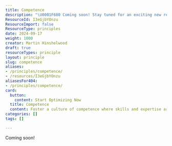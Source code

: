 ```yaml
---
title: Competence
description: "\U0001F680 Coming soon! Stay tuned for an exciting new resource that will enhance your experience and knowledge. Don't miss out!"
ResourceId: I3eGjbYOnzu
ResourceImport: false
ResourceType: principles
date: 2024-09-17
weight: 1000
creator: Martin Hinshelwood
draft: true
resourceTypes: principle
layout: principle
slug: competence
aliases:
- /principles/competence/
- /resources/I3eGjbYOnzu
aliasesFor404:
- /principles/competence/
card:
  button:
    content: Start Optimizing Now
  title: Competence
  content: Foster a culture of competence where skills and expertise are continuously developed to drive excellence in every aspect of the organization.
categories: []
tags: []

---
```

Coming soon!
